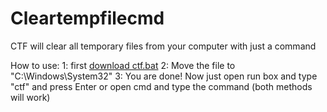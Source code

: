 # Cleartempfilecmd

CTF will clear all temporary files from your computer with just a command

How to use:
1: first [download ctf.bat]({{ctf.bat}})
2: Move the file to "C:\Windows\System32"
3: You are done!
Now just open run box and type "ctf" and press Enter or open cmd and type the command (both methods will work)
